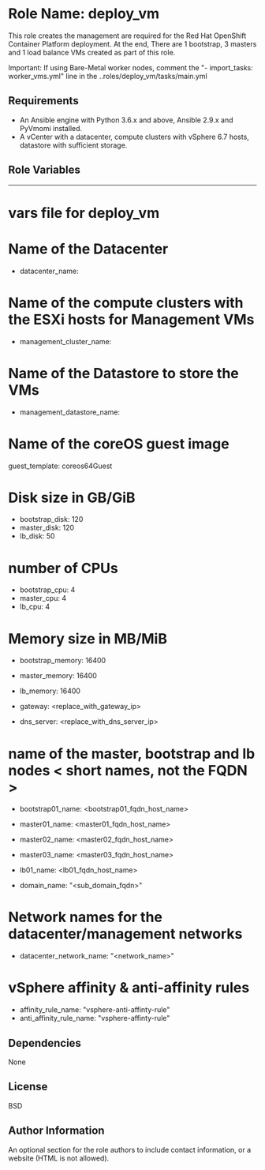Role Name: deploy_vm
============
This role creates the management are required for the Red Hat OpenShift Container Platform deployment.
At the end, There are 1 bootstrap, 3 masters and 1 load balance VMs created as part of this role.

Important: If using Bare-Metal worker nodes, comment the "- import_tasks: worker_vms.yml" line in the ..roles/deploy_vm/tasks/main.yml

Requirements
------------
- An Ansible engine with Python 3.6.x and above, Ansible 2.9.x and PyVmomi installed.
- A vCenter with a datacenter, compute clusters with vSphere 6.7 hosts, datastore with sufficient storage.

Role Variables
--------------
---
# vars file for deploy_vm

# Name of the Datacenter 
- datacenter_name: <datacenter>

# Name of the compute clusters with the ESXi hosts for Management VMs
- management_cluster_name: <management-cluster>

# Name of the Datastore to store the VMs 
- management_datastore_name: <management-datastore>

# Name of the coreOS guest image
guest_template: coreos64Guest 

# Disk size in GB/GiB
- bootstrap_disk: 120
- master_disk: 120
- lb_disk: 50

# number of CPUs
- bootstrap_cpu: 4
- master_cpu: 4
- lb_cpu: 4

# Memory size in MB/MiB
- bootstrap_memory: 16400
- master_memory: 16400
- lb_memory: 16400

- gateway: <replace_with_gateway_ip>
- dns_server: <replace_with_dns_server_ip>

# name of the master, bootstrap and lb nodes < short names, not the FQDN >
- bootstrap01_name: <bootstrap01_fqdn_host_name>
- master01_name: <master01_fqdn_host_name>
- master02_name: <master02_fqdn_host_name>
- master03_name: <master03_fqdn_host_name>
- lb01_name: <lb01_fqdn_host_name>

- domain_name: "<sub_domain_fqdn>"

# Network names for the datacenter/management networks
- datacenter_network_name: "<network_name>"

# vSphere affinity & anti-affinity rules
- affinity_rule_name: "vsphere-anti-affinty-rule"
- anti_affinity_rule_name: "vsphere-affinty-rule"

Dependencies
------------
None

License
-------
BSD

Author Information
------------------
An optional section for the role authors to include contact information, or a website (HTML is not allowed).
